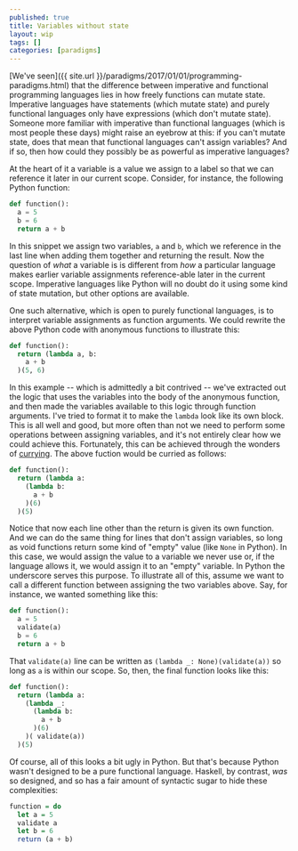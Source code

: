```yaml
---
published: true
title: Variables without state
layout: wip
tags: []
categories: [paradigms]
---
```

[We've seen]({{ site.url }}/paradigms/2017/01/01/programming-paradigms.html) that the difference between imperative and functional programming languages lies in how freely functions can mutate state. Imperative languages have statements (which mutate state) and purely functional languages only have expressions (which don't mutate state). Someone more familiar with imperative than functional languages (which is most people these days) might raise an eyebrow at this: if you can't mutate state, does that mean that functional languages can't assign variables? And if so, then how could they possibly be as powerful as imperative languages?

At the heart of it a variable is a value we assign to a label so that we can reference it later in our current scope. Consider, for instance, the following Python function:

```python
def function():
  a = 5
  b = 6
  return a + b
```

In this snippet we assign two variables, `a` and `b`, which we reference in the last line when adding them together and returning the result. Now the question of *what* a variable is is different from *how* a particular language makes earlier variable assignments reference-able later in the current scope. Imperative languages like Python will no doubt do it using some kind of state mutation, but other options are available.

One such alternative, which is open to purely functional languages, is to interpret variable assignments as function arguments. We could rewrite the above Python code with anonymous functions to illustrate this:

```python
def function():
  return (lambda a, b:
    a + b
  )(5, 6)
```

In this example -- which is admittedly a bit contrived -- we've extracted out the logic that uses the variables into the body of the anonymous function, and then made the variables available to this logic through function arguments. I've tried to format it to make the `lambda` look like its own block. This is all well and good, but more often than not we need to perform some operations between assigning variables, and it's not entirely clear how we could achieve this. Fortunately, this can be achieved through the wonders of [currying](https://en.wikipedia.org/wiki/Currying). The above fuction would be curried as follows:

```python
def function():
  return (lambda a:
    (lambda b:
      a + b
    )(6)
  )(5)
```

Notice that now each line other than the return is given its own function. And we can do the same thing for lines that don't assign variables, so long as void functions return some kind of "empty" value (like `None` in Python). In this case, we would assign the value to a variable we never use or, if the language allows it, we would assign it to an "empty" variable. In Python the underscore serves this purpose. To illustrate all of this, assume we want to call a different function between assigning the two variables above. Say, for instance, we wanted something like this:

```python
def function():
  a = 5
  validate(a)
  b = 6
  return a + b
```

That `validate(a)` line can be written as `(lambda _: None)(validate(a))` so long as `a` is within our scope. So, then, the final function looks like this:

```python
def function():
  return (lambda a:
    (lambda _:
      (lambda b:
        a + b
      )(6)
    )( validate(a))
  )(5)
```

Of course, all of this looks a bit ugly in Python. But that's because Python wasn't designed to be a pure functional language. Haskell, by contrast, *was* so designed, and so has a fair amount of syntactic sugar to hide these complexities:

```haskell
function = do
  let a = 5
  validate a
  let b = 6
  return (a + b)
```
